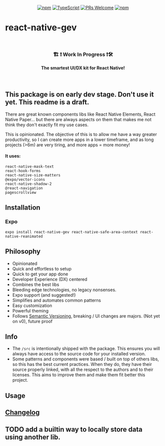 <!-- <img src=".logo.png" alt=react-native-gev/><br/> -->

<div align="center">

[![npm](https://img.shields.io/npm/v/react-native-gev)](https://www.npmjs.com/package/react-native-gev)
[![TypeScript](https://badgen.net/npm/types/env-var)](http://www.typescriptlang.org/)
[![PRs Welcome](https://img.shields.io/badge/PRs-welcome-brightgreen.svg?style=flat-square)](http://makeapullrequest.com)
[![npm](https://img.shields.io/npm/dw/react-native-gev)](https://www.npmjs.com/package/react-native-gev)
</div>

# react-native-gev

<br/>

<div align="center">
  <h3> 🏗 ❗ Work In Progress ❗🛠 </h3>
<h4>The smartest UI/DX kit for React Native!</h4>
</div>

<br/>



## This package is on early dev stage. Don't use it yet. This readme is a draft.

There are great known components libs like React Native Elements, React Native Paper... but there are always aspects on them that makes me not think they don't exactly fit my use cases.


This is opinionated. The objective of this is to allow me have a way greater productivity, so I can create more apps in a lower timeframe, and as long projects (>6m) are very tiring, and more apps = more money!


#### It uses:

```
react-native-mask-text
react-hook-forms
react-native-size-matters
@expo/vector-icons
react-native-shadow-2
@react-navigation
pagescrollview
```


## Installation

### Expo
```
expo install react-native-gev react-native-safe-area-context react-native-reanimated
```


## Philosophy
* Opinionated
* Quick and effortless to setup
* Quick to get your app done
* Developer Experience (DX) centered
* Combines the best libs
* Bleeding edge technologies, no legacy nonsenses.
* Expo support (and suggested!)
* Simplifies and automates common patterns
* Easy customization
* Powerful theming
* Follows [Semantic Versioning](https://semver.org/), breaking / UI changes are majors. (Not yet on v0), future proof


## Info
* The `/src` is intentionally shipped with the package. This ensures you will always have access to the source code for your installed version.
* Some patterns and components were based / built on top of others libs, so this has the best current practices. When they do, they have their source properly linked, with all the respect to the authors and to their licenses. This aims to improve them and make them fit better this project.

## Usage

## [Changelog](CHANGELOG.md)

## TODO add a builtin way to locally store data using another lib.
